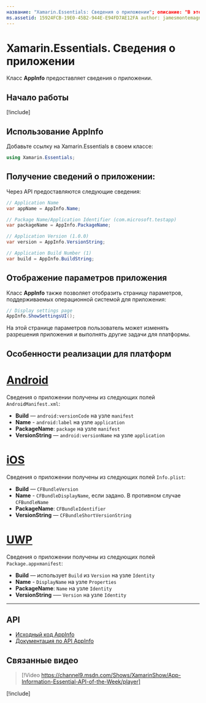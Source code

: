 ```yaml
---
название: "Xamarin.Essentials: Сведения о приложении"; описание: "В этом документе описывается класс AppInfo в Xamarin.Essentials, с помощью которого можно получить сведения о вашем приложении. Например, он предоставляет имя и версию приложения".
ms.assetid: 15924FCB-19E0-45B2-944E-E94FD7AE12FA author: jamesmontemagno ms.author: jamont ms.date: 29.01.2019 ms.custom: video no-loc: [Xamarin.Forms, Xamarin.Essentials]
---
```


# <a name="xamarinessentials-app-information"></a>Xamarin.Essentials. Сведения о приложении

Класс **AppInfo** предоставляет сведения о приложении.

## <a name="get-started"></a>Начало работы

[!include[](~/essentials/includes/get-started.md)]

## <a name="using-appinfo"></a>Использование AppInfo

Добавьте ссылку на Xamarin.Essentials в своем классе:

```csharp
using Xamarin.Essentials;
```

## <a name="obtaining-application-information"></a>Получение сведений о приложении:

Через API предоставляются следующие сведения:

```csharp
// Application Name
var appName = AppInfo.Name;

// Package Name/Application Identifier (com.microsoft.testapp)
var packageName = AppInfo.PackageName;

// Application Version (1.0.0)
var version = AppInfo.VersionString;

// Application Build Number (1)
var build = AppInfo.BuildString;
```

## <a name="displaying-application-settings"></a>Отображение параметров приложения

Класс **AppInfo** также позволяет отобразить страницу параметров, поддерживаемых операционной системой для приложения:

```csharp
// Display settings page
AppInfo.ShowSettingsUI();
```

На этой странице параметров пользователь может изменять разрешения приложения и выполнять другие задачи для платформы.

## <a name="platform-implementation-specifics"></a>Особенности реализации для платформ

# <a name="android"></a>[Android](#tab/android)

Сведения о приложении получены из следующих полей `AndroidManifest.xml`:

- **Build** — `android:versionCode` на узле `manifest`
- **Name** - `android:label` на узле `application`
- **PackageName**: `package` на узле `manifest`
- **VersionString** — `android:versionName` на узле `application`

# <a name="ios"></a>[iOS](#tab/ios)

Сведения о приложении получены из следующих полей `Info.plist`:

- **Build** — `CFBundleVersion`
- **Name** - `CFBundleDisplayName`, если задано. В противном случае `CFBundleName`
- **PackageName**: `CFBundleIdentifier`
- **VersionString** — `CFBundleShortVersionString`

# <a name="uwp"></a>[UWP](#tab/uwp)

Сведения о приложении получены из следующих полей `Package.appxmanifest`:

- **Build** — использует `Build` из `Version` на узле `Identity`
- **Name** - `DisplayName` на узле `Properties`
- **PackageName**: `Name` на узле `Identity`
- **VersionString** –— `Version` на узле `Identity`

--------------

## <a name="api"></a>API

- [Исходный код AppInfo](https://github.com/xamarin/Essentials/tree/master/Xamarin.Essentials/AppInfo)
- [Документация по API AppInfo](xref:Xamarin.Essentials.AppInfo)

## <a name="related-video"></a>Связанные видео

> [!Video https://channel9.msdn.com/Shows/XamarinShow/App-Information-Essential-API-of-the-Week/player]

[!include[](~/essentials/includes/xamarin-show-essentials.md)]
